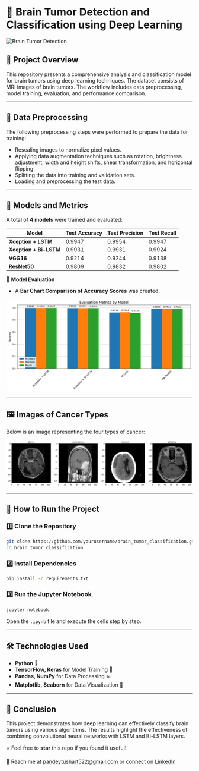 # 🧠 Brain Tumor Detection and Classification using Deep Learning

![Brain Tumor Detection](https://img.shields.io/badge/Deep%20Learning-Brain%20Tumor%20Detection-blueviolet?style=for-the-badge)

## 📌 Project Overview
This repository presents a comprehensive analysis and classification model for brain tumors using deep learning techniques. The dataset consists of MRI images of brain tumors. The workflow includes data preprocessing, model training, evaluation, and performance comparison.

---

## 💊 Data Preprocessing
The following preprocessing steps were performed to prepare the data for training:

- Rescaling images to normalize pixel values.
- Applying data augmentation techniques such as rotation, brightness adjustment, width and height shifts, shear transformation, and horizontal flipping.
- Splitting the data into training and validation sets.
- Loading and preprocessing the test data.

---

## 🤖 Models and Metrics
A total of **4 models** were trained and evaluated:

| Model                   | Test Accuracy | Test Precision | Test Recall |
|-------------------------|---------------|----------------|-------------|
| **Xception + LSTM**     | 0.9947        | 0.9954         | 0.9947      |
| **Xception + Bi-LSTM**  | 0.9931        | 0.9931         | 0.9924      |
| **VGG16**               | 0.9214        | 0.9244         | 0.9138      |
| **ResNet50**            | 0.9809        | 0.9832         | 0.9802      |

📌 **Model Evaluation**
- A **Bar Chart Comparison of Accuracy Scores** was created.

<p align="center">
  <img src="images/graph.png" width="500" alt="Evaluation Metrics Plot">
</p>

---

## 🖼️ Images of Cancer Types
Below is an image representing the four types of cancer:

<p align="center">
  <img src="images/cancer_type.png" width="800" alt="Combined Cancer Types Image">
</p>

---

## 🚀 How to Run the Project
### 1️⃣ Clone the Repository
```bash
git clone https://github.com/yourusername/brain_tumor_classification.git
cd brain_tumor_classification
```

### 2️⃣ Install Dependencies
```bash
pip install -r requirements.txt
```

### 3️⃣ Run the Jupyter Notebook
```bash
jupyter notebook
```
Open the `.ipynb` file and execute the cells step by step.

---

## 🛠️ Technologies Used
- **Python** 🐍
- **TensorFlow, Keras** for Model Training 🤖
- **Pandas, NumPy** for Data Processing 📊
- **Matplotlib, Seaborn** for Data Visualization 🎨

---

## 📝 Conclusion
This project demonstrates how deep learning can effectively classify brain tumors using various algorithms. The results highlight the effectiveness of combining convolutional neural networks with LSTM and Bi-LSTM layers.

⭐ Feel free to **star** this repo if you found it useful!

👯️ Reach me at [pandeytushart522@gmail.com](mailto:pandeytushart522@gmail.com) or connect on [LinkedIn](https://linkedin.com/in/tushar-pandey-ab94a418a)
